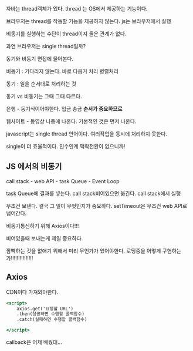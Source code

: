 자바는 thread객체가 있다. thread 는 OS에서 제공하는 기능이다. 

브라우저는 thread를 작동할 기능을 제공하지 않는다. js는 브라우저에서 실행

비동기를 실행하는 수단이 thread이지 둘은 관계가 없다.

과연 브라우저는 single thread일까? 

동기와 비동기 면접에 물어본다.

비동기 : 기다리지 않는다. 바로 다음거 처리 병렬처리

동기 : 일을 순서대로 처리하는 것

동기 vs 비동기는 그때 그때 다르다. 

은행 - 동기식이어야한다. 입금 송금  **순서가 중요하므로**

웹사이트 - 동영상 나중에 나온다. 기본적인 것은 먼저 나온다.

javascript는 single thread 언어이다. 여러작업을 동시에 처리하지 못한다. 

single이 더 효율적이다. 인수인계 맥락전환이 없으니까!

## JS 에서의 비동기

call stack - web API - task Queue - Event Loop

task Queue에 결과를 넣는다. call stack비어있으면 옮긴다. call stack에서 실행

무조건 보낸다. 결국 그 일이 무엇인지가 중요하다. setTimeout은 무조건 web API로 넘어간다.

비동기통신하기 위해 Axios이다!!!

비어있을때 보내는게 제일 중요하다.

깜빡하는 것을 없애기 위해서 미리 무언가가 있어야한다. 로딩중을 어떻게 구현하는가!!!!!!!!!!!!!!!

## Axios

CDN이다 가져와야한다. 

```jsx
<script>
	axios.get('요청할 URL')
	.then(성공하면 수행할 콜백함수)
	.catch(실패하면 수행할 콜백함수)

</script>
```

callback은 어제 배웠대…
